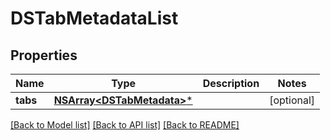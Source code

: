 # DSTabMetadataList

## Properties
Name | Type | Description | Notes
------------ | ------------- | ------------- | -------------
**tabs** | [**NSArray&lt;DSTabMetadata&gt;***](DSTabMetadata.md) |  | [optional] 

[[Back to Model list]](../README.md#documentation-for-models) [[Back to API list]](../README.md#documentation-for-api-endpoints) [[Back to README]](../README.md)


